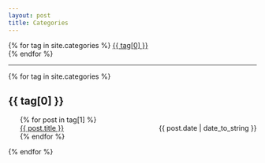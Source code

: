 ```yaml
---
layout: post
title: Categories
---
```


<div class="tags-expo">
  <div class="tags-expo-list">
    {% for tag in site.categories %}
    <a href="#{{ tag[0] | slugify }}" class="tags-expo-posts">{{ tag[0] }}</a>
    <br>
    {% endfor %}
  </div>
  <hr/>
  <div class="tags-expo-section">
    {% for tag in site.categories %}
    <h2 id="{{ tag[0] | slugify }}">{{ tag[0] }}</h2>
    <ul class="tags-expo-posts">
      {% for post in tag[1] %}
      <!-- <li> -->
      <div>
        <span style="float: left;">
          <a href="{{ post.url }}">{{ post.title }}</a>
        </span>
       <span style="float: right;">
          {{ post.date | date_to_string }}
        </span>
        </div>
        <br>
      <!-- </li> -->
      <!-- </a> -->
      {% endfor %}
    </ul>
    {% endfor %}
  </div>
</div>

